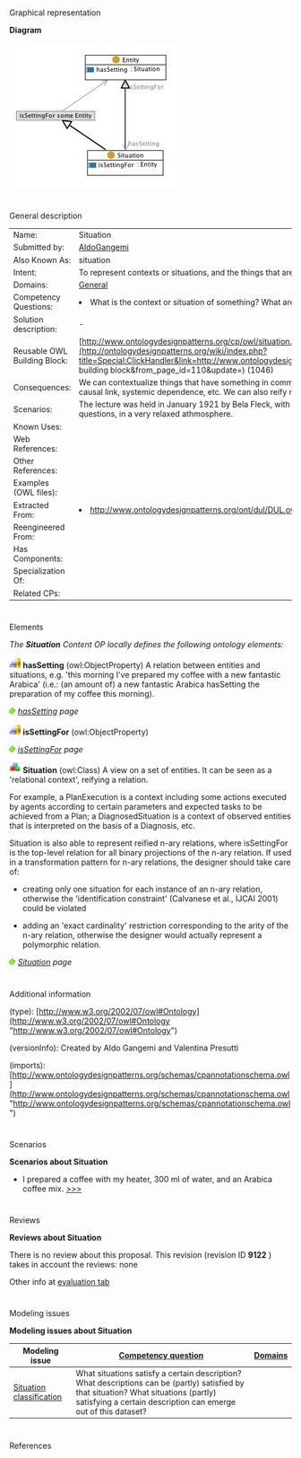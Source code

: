 # 

 Graphical representation



__Diagram__ 





[![Image:Situation.jpg](./20090611002949!Situation.jpg)](../Image/Situation.jpg.md "Image:Situation.jpg")





# 

 General description




|  |  |
| --- | --- |
|  Name:  |  Situation  |
|  Submitted by:  | [AldoGangemi](../User/AldoGangemi.md "User:AldoGangemi")  |
|  Also Known As:  |  situation  |
|  Intent:  |  To represent contexts or situations, and the things that are contextualized.  |
|  Domains:  | [General](../Community/General.md "Community:General")  |
|  Competency Questions:  | <li>       What is the context or situation of something? What are the things present in this context or situation?      </li> |
|  Solution description:  |  -  |
|  Reusable OWL Building Block:  | [http://www.ontologydesignpatterns.org/cp/owl/situation.owl](http://ontologydesignpatterns.org/wiki/index.php?title=Special:ClickHandler&link=http://www.ontologydesignpatterns.org/cp/owl/situation.owl&message=OWL building block&from_page_id=110&update=)  (1046)  |
|  Consequences:  |  We can contextualize things that have something in common, or are associated: a same place, time, view, causal link, systemic dependence, etc.  We can also reify n-ary relations as situations.  |
|  Scenarios:  |  The lecture was held in January 1921 by Bela Fleck, with some physicians in the audience making questions, in a very relaxed athmosphere.  |
|  Known Uses:  |  |
|  Web References:  |  |
|  Other References:  |  |
|  Examples (OWL files):  |  |
|  Extracted From:  | <li><a class="external free" href="http://www.ontologydesignpatterns.org/ont/dul/DUL.owl" rel="nofollow" title="http://www.ontologydesignpatterns.org/ont/dul/DUL.owl">        http://www.ontologydesignpatterns.org/ont/dul/DUL.owl       </a></li> |
|  Reengineered From:  |  |
|  Has Components:  |  |
|  Specialization Of:  |  |
|  Related CPs:  |  |



  





# 

 Elements



_The
 __Situation__ 
 Content OP locally defines the following ontology elements:_ 





[![ObjectProperty](./20px-ObjectProperty.gif)](../Image/ObjectProperty.gif.md "ObjectProperty")
__hasSetting__ 
 (owl:ObjectProperty) A relation between entities and situations, e.g. 'this morning I've prepared my coffee with a new fantastic Arabica' (i.e.: (an amount of) a new fantastic Arabica hasSetting the preparation of my coffee this morning).
 
[![](./11px-ArrowRight.gif)](../Image/ArrowRight.gif.md "ArrowRight.gif")
_[hasSetting](./Situation/hasSetting.md "Submissions:Situation/hasSetting") 
 page_ 



[![ObjectProperty](./20px-ObjectProperty.gif)](../Image/ObjectProperty.gif.md "ObjectProperty")
__isSettingFor__ 
 (owl:ObjectProperty)
 
[![](./11px-ArrowRight.gif)](../Image/ArrowRight.gif.md "ArrowRight.gif")
_[isSettingFor](./Situation/isSettingFor.md "Submissions:Situation/isSettingFor") 
 page_ 



[![Class](./20px-Class.gif)](../Image/Class.gif.md "Class")
__Situation__ 
 (owl:Class) A view on a set of entities. It can be seen as a 'relational context', reifying a relation.
 
 For example, a PlanExecution is a context including some actions executed by agents according to certain parameters and expected tasks to be achieved from a Plan; a DiagnosedSituation is a context of observed entities that is interpreted on the basis of a Diagnosis, etc.
 



 Situation is also able to represent reified n-ary relations, where isSettingFor is the top-level relation for all binary projections of the n-ary relation. If used in a transformation pattern for n-ary relations, the designer should take care of:
 



 - creating only one situation for each instance of an n-ary relation, otherwise the 'identification constraint' (Calvanese et al., IJCAI 2001) could be violated
 



 - adding an 'exact cardinality' restriction corresponding to the arity of the n-ary relation, otherwise the designer would actually represent a polymorphic relation.
 



[![](./11px-ArrowRight.gif)](../Image/ArrowRight.gif.md "ArrowRight.gif")
_[Situation](../DescriptionAndSituation/DescriptionAndSituation.md "Submissions:Situation/Situation") 
 page_ 


# 

 Additional information



 (type):
 [http://www.w3.org/2002/07/owl#Ontology](http://www.w3.org/2002/07/owl#Ontology "http://www.w3.org/2002/07/owl#Ontology") 




 (versionInfo): Created by Aldo Gangemi and Valentina Presutti
 



 (imports):
 [http://www.ontologydesignpatterns.org/schemas/cpannotationschema.owl](http://www.ontologydesignpatterns.org/schemas/cpannotationschema.owl "http://www.ontologydesignpatterns.org/schemas/cpannotationschema.owl") 




# 

 Scenarios




__Scenarios about Situation__ 

* I prepared a coffee with my heater, 300 ml of water, and an Arabica coffee mix. [>>>](./AgentRole/Scenario_1.md "http://ontologydesignpatterns.org/wiki/Submissions:Situation/Scenario_1")



# 

 Reviews




__Reviews about Situation__ 


 There is no review about this proposal.
This revision (revision ID
 __9122__ 
 ) takes in account the reviews: none
 



 Other info at
 [evaluation tab](http://ontologydesignpatterns.org/wiki/index.php?title=Submissions:Situation&action=evaluation "http://ontologydesignpatterns.org/wiki/index.php?title=Submissions:Situation&action=evaluation") 





  





# 

 Modeling issues




__Modeling issues about Situation__ 



|  Modeling issue  | [Competency question](../Property/CompetencyQuestion.md "Property:CompetencyQuestion")  | [Domains](../Property/Domain.md "Property:Domain")  |
| --- | --- | --- |
| [Situation classification](../Community/Situation_classification.md "Community:Situation classification")  |  What situations satisfy a certain description? What descriptions can be (partly) satisfied by that situation? What situations (partly) satisfying a certain description can emerge out of this dataset?  |  |




  





# 

 References